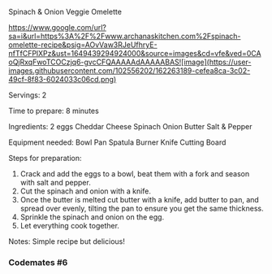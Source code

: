 Spinach & Onion Veggie Omelette

https://www.google.com/url?sa=i&url=https%3A%2F%2Fwww.archanaskitchen.com%2Fspinach-omelette-recipe&psig=AOvVaw3RJeUfhryE-nfTfCFPlXPz&ust=1649439294924000&source=images&cd=vfe&ved=0CAoQjRxqFwoTCOCzjq6-gvcCFQAAAAAdAAAAABAS![image](https://user-images.githubusercontent.com/102556202/162263189-cefea8ca-3c02-49cf-8f83-6024033c06cd.png)


Servings: 
2

Time to prepare: 
8 minutes

Ingredients: 
2 eggs
Cheddar Cheese
Spinach
Onion
Butter
Salt & Pepper

Equipment needed: 
Bowl
Pan
Spatula
Burner
Knife
Cutting Board


Steps for preparation: 
1. Crack and add the eggs to a bowl, beat them with a fork and season with salt and pepper. 
2. Cut the spinach and onion with a knife.
3. Once the butter is melted cut butter with a knife, add butter to pan, and spread over evenly, tilting the pan to ensure you get the same thickness.
4. Sprinkle the spinach and onion on the egg.
5. Let everything cook together.



Notes:
Simple recipe but delicious! 


### Codemates #6
